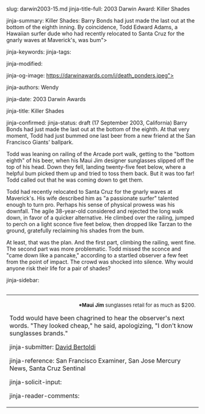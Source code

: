 slug: darwin2003-15.md
jinja-title-full: 2003 Darwin Award: Killer Shades

jinja-summary: Killer Shades: Barry Bonds had just made the last out at the bottom of the eighth inning. By coincidence, Todd Edward Adams, a Hawaiian surfer dude who had recently relocated to Santa Cruz for the gnarly waves at Maverick's, was bum">

jinja-keywords:
jinja-tags:

jinja-modified:

jinja-og-image: https://darwinawards.com/i/death_ponders.jpeg">

jinja-authors: Wendy

jinja-date: 2003 Darwin Awards


jinja-title: Killer Shades


jinja-confirmed:
jinja-status: draft
(17 September 2003, California) Barry Bonds had just made the last out at
the bottom of the eighth. At that very moment, Todd had just bummed one
last beer from a new friend at the San Francisco Giants' ballpark.

Todd was leaning on railing of the Arcade port walk, getting to the "bottom
eighth" of his beer, when his Maui Jim designer sunglasses slipped off the
top of his head. Down they fell, landing twenty-five feet below, where a
helpful bum picked them up and tried to toss them back.	 But it was too
far! Todd called out that he was coming down to get them.

Todd had recently relocated to Santa Cruz for the gnarly waves at
Maverick's. His wife described him as "a passionate surfer" talented
enough to turn pro. Perhaps his sense of physical prowess was his
downfall. The agile 38-year-old considered and rejected the long walk
down, in favor of a quicker alternative. He climbed over the railing,
jumped to perch on a light sconce five feet below, then dropped like Tarzan
to the ground, gratefully reclaiming his shades from the bum.

At least, that was the plan. And the first part, climbing the railing,
went fine. The second part was more problematic. Todd missed the sconce
and "came down like a pancake," according to a startled observer a few feet
from the point of impact. The crowd was shocked into silence.	Why would
anyone risk their life for a pair of shades?

jinja-sidebar: <TABLE width="100" border="0" align="right" cellspacing="3" cellpadding="6" background="/i/bgtable.gif">
<TR>
<TD>

<P align="right"><FONT size="-1"><B>*Maui Jim</B> sunglasses retail
for as much as $200.</FONT></P>


Todd would have been chagrined to hear the observer's next words. "They
looked cheap," he said, apologizing, "I don't know sunglasses brands."
<!-- Todd Edward Adams -->
<P align=center>
<!--#include virtual="/inc/votebar_viewvoteonly" -->

jinja-submitter: <A HREF="mailto:REMOVE-">David Bertoldi</A>

jinja-reference: San Francisco Examiner, San Jose Mercury News, Santa Cruz Sentinal

jinja-solicit-input:

jinja-reader-comments:



<!--#include file=nav_2003.html -->


